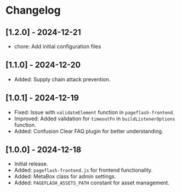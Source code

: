 # Changelog
## [1.2.0] - 2024-12-21
- chore: Add initial configuration files 
<!-- - Improved: Update asset management -->

## [1.1.0] - 2024-12-20
- Added: Supply chain attack prevention.

## [1.0.1] - 2024-12-19
- Fixed: Issue with `validateElement` function in `pageflash-frontend`.
- Improved: Added validation for `timeoutFn` in `buildListenerOptions` function.
- Added: Confusion Clear FAQ plugin for better understanding.

## [1.0.0] - 2024-12-18
- Initial release.
- Added: `pageflash-frontend.js` for frontend functionality.
- Added: MetaBox class for admin settings.
- Added: `PAGEFLASH_ASSETS_PATH` constant for asset management.
